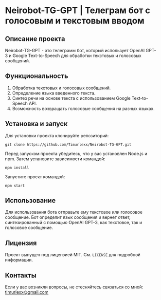 # Neirobot-TG-GPT | Телеграм бот с голосовым и текстовым вводом

## Описание проекта

Neirobot-TG-GPT - это телеграмм бот, который использует OpenAI GPT-3 и Google Text-to-Speech для обработки текстовых и голосовых сообщений.

## Функциональность

1. Обработка текстовых и голосовых сообщений.
2. Определение языка введенного текста.
3. Синтез речи на основе текста с использованием Google Text-to-Speech API.
4. Возможность возвращать голосовые сообщения на разных языках.

## Установка и запуск

Для установки проекта клонируйте репозиторий:
```
git clone https://github.com/Timurlexx/Neirobot-TG-GPT.git
```

Перед запуском проекта убедитесь, что у вас установлен Node.js и npm. Затем установите зависимости командой:
```
npm install
```

Запустите проект командой:
```
npm start
```

## Использование

Для использования бота отправьте ему текстовое или голосовое сообщение. Бот определит язык сообщения и вернет ответ, синтезированный с помощью OpenAI GPT-3, как текстовое, так и голосовое сообщение.

## Лицензия

Проект выпущен под лицензией MIT. См. `LICENSE` для подробной информации.

## Контакты

Если у вас возникли вопросы, не стесняйтесь связаться со мной: [timurlexx@gmail.com](mailto:timurlexx@gmail.com)
